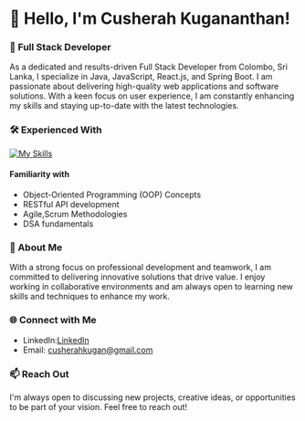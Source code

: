 # 👋 Hello, I'm Cusherah Kugananthan!

### 🌟 Full Stack Developer

As a dedicated and results-driven Full Stack Developer from Colombo, Sri Lanka, I specialize in Java, JavaScript, React.js, and Spring Boot. I am passionate about delivering high-quality web applications and software solutions. With a keen focus on user experience, I am constantly enhancing my skills and staying up-to-date with the latest technologies.

### 🛠️ Experienced With

[![My Skills](https://skillicons.dev/icons?i=java,js,php,c,mysql,html,css,nodejs,react,spring,tailwind,mui,bootstrap,aws,rds,git,github,vscode,intellij,figma,postman,jira,trello)](https://skillicons.dev)

#### Familiarity with
- Object-Oriented Programming (OOP) Concepts
- RESTful API development
- Agile,Scrum Methodologies
- DSA fundamentals

### 💼 About Me

With a strong focus on professional development and teamwork, I am committed to delivering innovative solutions that drive value. I enjoy working in collaborative environments and am always open to learning new skills and techniques to enhance my work.

### 🌐 Connect with Me

- LinkedIn:[LinkedIn](https://www.linkedin.com/in/cusherah-kugan-9a9382315/)
- Email: [cusherahkugan@gmail.com](mailto:cusherahkugan@gmail.com)

### 📫 Reach Out

I'm always open to discussing new projects, creative ideas, or opportunities to be part of your vision. Feel free to reach out!
